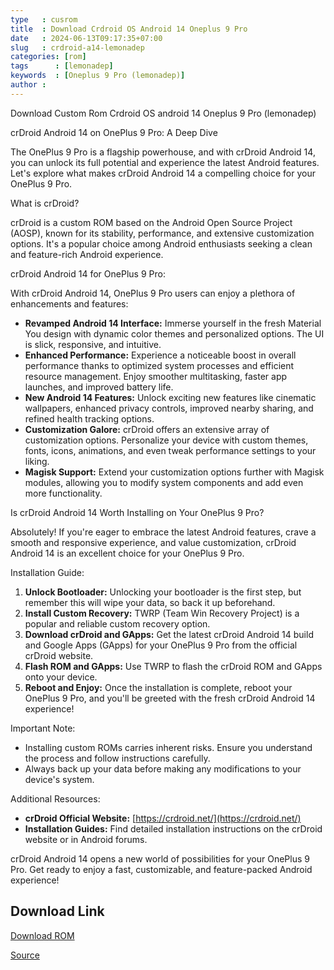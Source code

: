 ```yaml
---
type   : cusrom
title  : Download Crdroid OS Android 14 Oneplus 9 Pro
date   : 2024-06-13T09:17:35+07:00
slug   : crdroid-a14-lemonadep
categories: [rom]
tags      : [lemonadep]
keywords  : [Oneplus 9 Pro (lemonadep)]
author :
---
```


Download Custom Rom Crdroid OS android 14 Oneplus 9 Pro (lemonadep)

crDroid Android 14 on OnePlus 9 Pro: A Deep Dive

The OnePlus 9 Pro is a flagship powerhouse, and with crDroid Android 14, you can unlock its full potential and experience the latest Android features. Let's explore what makes crDroid Android 14 a compelling choice for your OnePlus 9 Pro.

What is crDroid?

crDroid is a custom ROM based on the Android Open Source Project (AOSP), known for its stability, performance, and extensive customization options. It's a popular choice among Android enthusiasts seeking a clean and feature-rich Android experience.

crDroid Android 14 for OnePlus 9 Pro:

With crDroid Android 14, OnePlus 9 Pro users can enjoy a plethora of enhancements and features:

* **Revamped Android 14 Interface:** Immerse yourself in the fresh Material You design with dynamic color themes and personalized options. The UI is slick, responsive, and intuitive.
* **Enhanced Performance:** Experience a noticeable boost in overall performance thanks to optimized system processes and efficient resource management. Enjoy smoother multitasking, faster app launches, and improved battery life.
* **New Android 14 Features:** Unlock exciting new features like cinematic wallpapers, enhanced privacy controls, improved nearby sharing, and refined health tracking options.
* **Customization Galore:** crDroid offers an extensive array of customization options. Personalize your device with custom themes, fonts, icons, animations, and even tweak performance settings to your liking.
* **Magisk Support:** Extend your customization options further with Magisk modules, allowing you to modify system components and add even more functionality.

Is crDroid Android 14 Worth Installing on Your OnePlus 9 Pro?

Absolutely! If you're eager to embrace the latest Android features, crave a smooth and responsive experience, and value customization, crDroid Android 14 is an excellent choice for your OnePlus 9 Pro.

Installation Guide:

1. **Unlock Bootloader:** Unlocking your bootloader is the first step, but remember this will wipe your data, so back it up beforehand.
2. **Install Custom Recovery:** TWRP (Team Win Recovery Project) is a popular and reliable custom recovery option.
3. **Download crDroid and GApps:** Get the latest crDroid Android 14 build and Google Apps (GApps) for your OnePlus 9 Pro from the official crDroid website.
4. **Flash ROM and GApps:** Use TWRP to flash the crDroid ROM and GApps onto your device.
5. **Reboot and Enjoy:** Once the installation is complete, reboot your OnePlus 9 Pro, and you'll be greeted with the fresh crDroid Android 14 experience!

Important Note:

* Installing custom ROMs carries inherent risks. Ensure you understand the process and follow instructions carefully.
* Always back up your data before making any modifications to your device's system.

Additional Resources:

* **crDroid Official Website:** [https://crdroid.net/](https://crdroid.net/)
* **Installation Guides:** Find detailed installation instructions on the crDroid website or in Android forums.

crDroid Android 14 opens a new world of possibilities for your OnePlus 9 Pro. Get ready to enjoy a fast, customizable, and feature-packed Android experience!

## Download Link
[Download ROM](https://sourceforge.net/projects/crdroid/files/lemonadep/10.x/)

[Source](https://crdroid.net/lemonadep/9)

